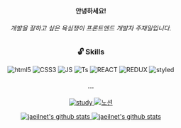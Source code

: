 <!-- ![header](https://capsule-render.vercel.app/api?type=wave&color=auto&height=300&section=header&text=Hello%20Jaeilnet&fontSize=90)

 -->
<h4 align="center"> 안녕하세요! </h4> 
<h6 align="center">개발을 잘하고 싶은 욕심쟁이 프론트엔드 개발자 주재일입니다.</h6>


<div align="center">
<!-- [![Hits](https://hits.seeyoufarm.com/api/count/incr/badge.svg?url=https%3A%2F%2Fgithub.com%2Fjaeilnet&count_bg=%23256EFF&title_bg=%23FF2390&icon=&icon_color=%23E7E7E7&title=Hello_Jaeilnet&edge_flat=false)](https://hits.seeyoufarm.com)
 -->
 
###  :unlock: Skills

<img alt="html5" src ="https://img.shields.io/badge/HTML5-E34F26.svg?&style=flat&logo=HTML5&logoColor=white"/> <img alt="CSS3" src ="https://img.shields.io/badge/CSS3-1572B6.svg?&style=flat&logo=CSS3&logoColor=white"/>
<img alt="JS" src ="https://img.shields.io/badge/JavaScript-F7DF1E.svg?&style=flat&logo=JavaScript&logoColor=white"/>
<img alt="Ts" src ="https://img.shields.io/badge/TypeScript-3178C6.svg?&style=flat&logo=TypeScript&logoColor=white"/>
<img alt="REACT" src ="https://img.shields.io/badge/React-61DAFB.svg?&style=flat&logo=React&logoColor=white"/>
<img alt="REDUX" src ="https://img.shields.io/badge/Redux-764ABC.svg?&style=flat&logo=Redux&logoColor=white"/>
<img alt="styled" src ="https://img.shields.io/badge/styled-components-DB7093.svg?&style=flat&logo=styled-components&logoColor=white"/>
  
  <h4> ... </h4>

  <a href="https://github.com/jaeilnet/study"><img alt="study" src ="https://img.shields.io/badge/TTL-3884FF.svg?&style=flat&logo=GitBook&logoColor=white%link=https://github.com/jaeilnet/study"/>
   <a href="https://www.notion.so/jaeilit/1080a3483baf41a7a3c33c7dff429141"><img alt="노션" src ="https://img.shields.io/badge/Notion-000000.svg?&style=flat&logo=Notion&logoColor=white$link=https://www.notion.so/1080a3483baf41a7a3c33c7dff429141"/>

  
<!-- 
### Trophy
![trophy](https://github-profile-trophy.vercel.app/?username=jaeilnet) -->

<!-- ### Git Status -->

![jaeilnet's github stats](https://github-readme-stats.vercel.app/api?username=jaeilnet&show_icons=true)
[![jaeilnet's github stats](https://github-readme-stats.vercel.app/api/top-langs/?username=jaeilnet&show_icons=true&hide_border=true&title_color=004386&icon_color=004386&layout=compact)](https://github.com/jaeilnet)

